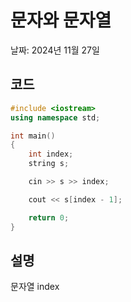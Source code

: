# 문자와 문자열

날짜: 2024년 11월 27일

## 코드

```cpp
#include <iostream>
using namespace std;

int main() 
{
	int index;
	string s;

	cin >> s >> index;

	cout << s[index - 1];

	return 0;
}
```

## 설명

문자열 index